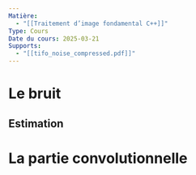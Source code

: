 ```yaml
---
Matière:
  - "[[Traitement d’image fondamental C++]]"
Type: Cours
Date du cours: 2025-03-21
Supports:
  - "[[tifo_noise_compressed.pdf]]"
---
```

# Le bruit
  
## Estimation
  
# La partie convolutionnelle